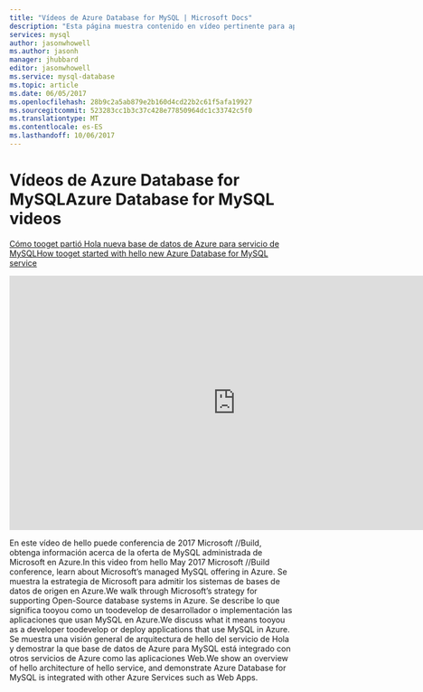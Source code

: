 ```yaml
---
title: "Vídeos de Azure Database for MySQL | Microsoft Docs"
description: "Esta página muestra contenido en vídeo pertinente para aprender sobre Azure Database for MySQL, la oferta de MySQL administrada de Microsoft en Azure."
services: mysql
author: jasonwhowell
ms.author: jasonh
manager: jhubbard
editor: jasonwhowell
ms.service: mysql-database
ms.topic: article
ms.date: 06/05/2017
ms.openlocfilehash: 28b9c2a5ab879e2b160d4cd22b2c61f5afa19927
ms.sourcegitcommit: 523283cc1b3c37c428e77850964dc1c33742c5f0
ms.translationtype: MT
ms.contentlocale: es-ES
ms.lasthandoff: 10/06/2017
---
```

# <a name="azure-database-for-mysql-videos"></a><span data-ttu-id="313b9-103">Vídeos de Azure Database for MySQL</span><span class="sxs-lookup"><span data-stu-id="313b9-103">Azure Database for MySQL videos</span></span>

[<span data-ttu-id="313b9-104">Cómo tooget partió Hola nueva base de datos de Azure para servicio de MySQL</span><span class="sxs-lookup"><span data-stu-id="313b9-104">How tooget started with hello new Azure Database for MySQL service</span></span>](https://channel9.msdn.com/events/Build/2017/B8045)

<iframe src="https://channel9.msdn.com/Events/Build/2017/B8045/player" width="800" height="450" allowFullScreen frameBorder="0"></iframe>

<span data-ttu-id="313b9-105">En este vídeo de hello puede conferencia de 2017 Microsoft //Build, obtenga información acerca de la oferta de MySQL administrada de Microsoft en Azure.</span><span class="sxs-lookup"><span data-stu-id="313b9-105">In this video from hello May 2017 Microsoft //Build conference, learn about Microsoft’s managed MySQL offering in Azure.</span></span> <span data-ttu-id="313b9-106">Se muestra la estrategia de Microsoft para admitir los sistemas de bases de datos de origen en Azure.</span><span class="sxs-lookup"><span data-stu-id="313b9-106">We walk through Microsoft’s strategy for supporting Open-Source database systems in Azure.</span></span> <span data-ttu-id="313b9-107">Se describe lo que significa tooyou como un toodevelop de desarrollador o implementación las aplicaciones que usan MySQL en Azure.</span><span class="sxs-lookup"><span data-stu-id="313b9-107">We discuss what it means tooyou as a developer toodevelop or deploy applications that use MySQL in Azure.</span></span> <span data-ttu-id="313b9-108">Se muestra una visión general de arquitectura de hello del servicio de Hola y demostrar la que base de datos de Azure para MySQL está integrado con otros servicios de Azure como las aplicaciones Web.</span><span class="sxs-lookup"><span data-stu-id="313b9-108">We show an overview of hello architecture of hello service, and demonstrate Azure Database for MySQL is integrated with other Azure Services such as Web Apps.</span></span>
